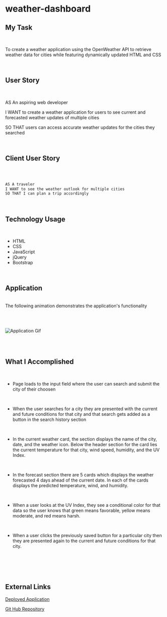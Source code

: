 # weather-dashboard

## My Task

<br>

 To create a weather application using the OpenWeather API to retrieve weather data for cities while featuring dynamically updated HTML and CSS

<br>

## User Story

<br>

AS An aspiring web developer

I WANT to create a weather application for users to see current and forecasted weather updates of multiple cities

SO THAT users can access accurate weather updates for the cities they searched 

<br>

## Client User Story

<br>

```md

AS A traveler
I WANT to see the weather outlook for multiple cities
SO THAT I can plan a trip accordingly

```

<br>


## Technology Usage

<br>

* HTML
* CSS
* JavaScript
* jQuery
* Bootstrap

<br>

## Application

<br>
The following animation demonstrates the application's functionality

<br><br>

![Application Gif](images/weather-dashboard.gif)

<br><br>

## What I Accomplished

<br>

* Page loads to the input field where the user can search and submit the city of their choosen
<br>

* When the user searches for a city they are presented with the current and future conditions for that city and that search gets added as a button in the search history section
<br>

* In the current weather card, the section displays the name of the city, date, and the weather icon. Below the header section for the card lies the current temperature for that city, wind speed, humidity, and the UV Index. 
<br>

* In the forecast section there are 5 cards which displays the weather forecasted 4 days ahead of the current date. In each of the cards displays the predicted temperature, wind, and humidity. 
<br>

* When a user looks at the UV Index, they see a conditional color for that data so the user knows that green means favorable, yellow means moderate, and red means harsh. 
<br>

* When a user clicks the previously saved button for a particular city then they are presented again to the current and future conditions for that city. 
<br>


<br><br>


## External Links

[Deployed Application](https://frabjous-tartufo-5698eb.netlify.app)

[Git Hub Repository](https://github.com/odingol/06-hw-weather-dashboard)

